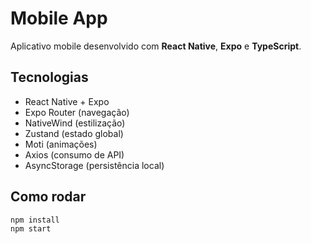 # Mobile App

Aplicativo mobile desenvolvido com **React Native**, **Expo** e **TypeScript**.

## Tecnologias
- React Native + Expo  
- Expo Router (navegação)  
- NativeWind (estilização)  
- Zustand (estado global)  
- Moti (animações)  
- Axios (consumo de API)  
- AsyncStorage (persistência local)  

## Como rodar
```bash
npm install
npm start
